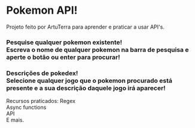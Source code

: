 # Pokemon API!

Projeto feito por ArtuTerra para aprender e praticar a usar API's. </br>

### Pesquise qualquer pokemon existente! </br> Escreva o nome de qualquer pokemon na barra de pesquisa e aperte o botão ou enter para procurar! </br>

### Descrições de pokedex! </br> Selecione qualquer jogo que o pokemon procurado está presente e a sua descrição daquele jogo irá aparecer!

Recursos praticados:
Regex </br>
Async functions </br>
API </br>
E mais. </br>
